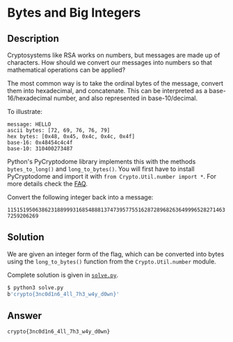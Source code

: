 # Bytes and Big Integers

## Description

Cryptosystems like RSA works on numbers, but messages are made up of characters. How should we convert our messages into numbers so that mathematical operations can be applied?  

The most common way is to take the ordinal bytes of the message, convert them into hexadecimal, and concatenate. This can be interpreted as a base-16/hexadecimal number, and also represented in base-10/decimal.  

To illustrate:  

```
message: HELLO  
ascii bytes: [72, 69, 76, 76, 79]  
hex bytes: [0x48, 0x45, 0x4c, 0x4c, 0x4f]  
base-16: 0x48454c4c4f  
base-10: 310400273487  
```

Python's PyCryptodome library implements this with the methods `bytes_to_long()` and `long_to_bytes()`. You will first have to install PyCryptodome and import it with `from Crypto.Util.number import *`. For more details check the [FAQ](https://cryptohack.org/faq/#install).  

Convert the following integer back into a message:  

`11515195063862318899931685488813747395775516287289682636499965282714637259206269`

## Solution

We are given an integer form of the flag, which can be converted into bytes using the `long_to_bytes()` function from the `Crypto.Util.number` module.

Complete solution is given in [`solve.py`](./solve.py).

```bash
$ python3 solve.py
b'crypto{3nc0d1n6_4ll_7h3_w4y_d0wn}'
```

## Answer

`crypto{3nc0d1n6_4ll_7h3_w4y_d0wn}`
